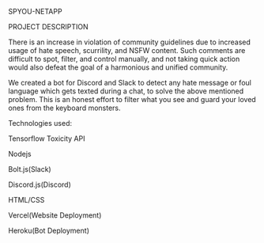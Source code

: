 SPYOU-NETAPP

PROJECT DESCRIPTION

There is an increase in violation of community guidelines due to increased usage of hate speech, scurrility, and NSFW content. Such comments are difficult to spot, filter, and control manually, and not taking quick action would also defeat the goal of a harmonious and unified community.

We created a bot for Discord and Slack to detect any hate message or foul language which gets texted during a chat, to solve the above mentioned problem. This is an honest effort to filter what you see and guard your loved ones from the keyboard monsters.


Technologies used:

Tensorflow Toxicity API

Nodejs

Bolt.js(Slack)

Discord.js(Discord)

HTML/CSS

Vercel(Website Deployment)

Heroku(Bot Deployment)

